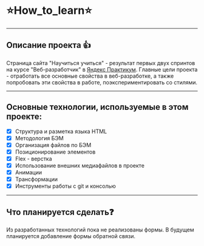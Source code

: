 # :star:How_to_learn:star:
____
## Описание проекта :thumbsup:
Страница сайта "Научиться учиться" - результат первых двух спринтов на курсе "Веб-разработчик" в [Яндекс Практикум](https://practicum.yandex.ru/). Главные цели проекта - отработать все основные свойства в веб-разработке, а также попробовать эти свойства в работе, поэкспериментировать со стилями.
______
 ## Основные технологии, используемые в этом проекте:

- [X] Структура и разметка языка HTML
- [X] Методология БЭМ
- [X] Организация файлов по БЭМ
- [X] Позиционирование элементов
- [X] Flex - верстка
- [X] Использование внешних медиафайлов в проекте
- [X] Анимации 
- [X] Трансформации
- [X] Инструменты работы с git и консолью
____
 ## Что планируется сделать:question:

Из разработанных технологий пока не реализованы формы. В будущем планируется добавление формы обратной связи. 
